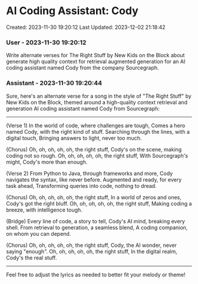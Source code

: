 # AI Coding Assistant: Cody

Created: 2023-11-30 19:20:12
Last Updated: 2023-12-02 21:18:42

### User - 2023-11-30 19:20:12

Write alternate verses for The Right Stuff by New Kids on the Block about generate high quality context for retrieval augmented generation for an AI coding assistant named Cody from the company Sourcegraph. 

### Assistant - 2023-11-30 19:20:44

Sure, here's an alternate verse for a song in the style of "The Right Stuff" by New Kids on the Block, themed around a high-quality context retrieval and generation AI coding assistant named Cody from Sourcegraph:

---

(Verse 1)
In the world of code, where challenges are tough,
Comes a hero named Cody, with the right kind of stuff.
Searching through the lines, with a digital touch,
Bringing answers to light, never too much.

(Chorus)
Oh, oh, oh, oh, oh, the right stuff,
Cody's on the scene, making coding not so rough.
Oh, oh, oh, oh, oh, the right stuff,
With Sourcegraph's might, Cody's more than enough.

(Verse 2)
From Python to Java, through frameworks and more,
Cody navigates the syntax, like never before.
Augmented and ready, for every task ahead,
Transforming queries into code, nothing to dread.

(Chorus)
Oh, oh, oh, oh, oh, the right stuff,
In a world of zeros and ones, Cody's got the right bluff.
Oh, oh, oh, oh, oh, the right stuff,
Making coding a breeze, with intelligence tough.

(Bridge)
Every line of code, a story to tell,
Cody's AI mind, breaking every shell.
From retrieval to generation, a seamless blend,
A coding companion, on whom you can depend.

(Chorus)
Oh, oh, oh, oh, oh, the right stuff,
Cody, the AI wonder, never saying "enough".
Oh, oh, oh, oh, oh, the right stuff,
In the digital realm, Cody's the real stuff.

---

Feel free to adjust the lyrics as needed to better fit your melody or theme!

